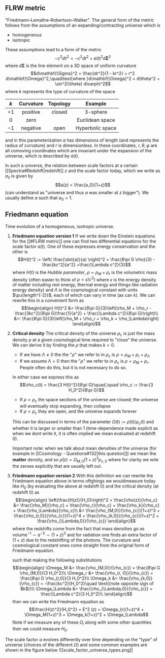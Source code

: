 ## FLRW metric
"Friedmann–Lemaître–Robertson–Walker". The general form of the metric follows from the assumptions of an expanding/contracting universe which is
- homogeneous
- isotropic

These assumptions lead to a form of the metric $$- c^2 d\tau^2 = -  c^2 dt^2 + a(t)^2d\mathbf{\Sigma}^2 $$where $d\mathbf{\Sigma}$ is the line element on a 3D space of uniform curvature $$d\mathbf{\Sigma}^2 = \frac{dr^2}{1 - kr^2} + r^2 d\mathbf{\Omega}^2,\quad\text{where }d\mathbf{\Omega}^2 = d\theta^2 + \sin^2{\theta} d\varphi^2$$where $k$ represents the type of curvature of the space 

| $k$  | Curvature | Topology | Example          |
| :------: | :-----------: | :----------: | :------------------: |
| $+1$ | positive  | closed   | 3-sphere         |
| $0$  | zero      |          | Euclidean space  |
| $-1$ | negative  | open     | Hyperbolic space |

and in this parameterization $a$ has dimensions of length (and represents the radius of curvature) and $r$ is dimensionless. In these coordinates, $r,\theta,\varphi$ are all comoving coordinates which are invariant under the expansion of the universe, which is described by $a(t)$. 

In such a universe, the relation between scale factors at a certain [[Spectra#Redshift|redshift]] $z$ and the scale factor today, which we write as $a_0$ is given by $$a(z) = \frac{a_0}{1+z}$$(can understand as "universe and thus $a$ was smaller at $z$ bigger"). We usually define $a$ such that $a_0=1$.


## Friedmann equation
Time evolution of a homogeneous, isotropic universe.

1. **Friedmann equation version 1**
   If we write down the Einstein equations for the [[#FLRW metric]] one can find two differential equations for the scale factor $a(t)$. One of these expresses energy conservation and the other is $$H(t)^2 := \left( \frac{\dot{a}}{a} \right)^2 = \frac{8\pi G \rho}{3} - \frac{kc^2}{a^2} +\frac{\Lambda c^2}{3}$$where $H(t)$ is the *Hubble parameter*, $\rho = \rho_M + \rho_r$ is the volumetric mass density (often easier to think of $\rho = \epsilon/c^2)$ where $\epsilon$ is the energy density of matter including rest energy, thermal energy and things like radiation energy density) and $\Lambda$ is the cosmological constant with units $\pu{length^{-2}}$, each of which can vary in time (as can $k$). We can rewrite this in a convenient form as $$\begin{align}
   H(t)^2 &= \frac{8\pi G}{3}\left(\rho_M + \rho_r - \frac{3kc^2}{8\pi G}\frac{1}{a^2} + \frac{\Lambda c^2}{8\pi G}\right)\\
   &=: \frac{8\pi G}{3}\left(\rho_M + \rho_r + \rho_k + \rho_\Lambda\right)
   \end{align}$$   
2. **Critical density**
   The critical density of the universe $\rho_c$ is just the mass density $\rho$ at a given cosmological time required to "close" the universe. We can derive it by finding the $\rho$ that makes $k=0$. 
   - If we have $\Lambda \neq 0$ the the "$\rho$" we refer to in $\rho_c$ is $\rho = \rho_M +\rho_r + \rho_\Lambda$  
   - If we assume $\Lambda = 0$ then the "$\rho$" we refer to in $\rho_c$ is $\rho = \rho_M +\rho_r$. People often do this, but it is not necessary to do so.  
  
   In either case we express this as $$\rho_c(t) = \frac{3 H(t)^2}{8\pi G}\quad,\quad \rho_c := \frac{3 H_0^2}{8\pi G}$$   
   - If $\rho > \rho_c$ the space sections of the universe are closed; the universe will eventually stop expanding, then collapse
   - If $\rho < \rho_c$ they are open, and the universe expands forever

   This can be discussed in terms of the parameter $\Omega(t):= \rho(t)/\rho_c(t)$ and whether it is larger or smaller than 1 (time-dependence made explicit as when we dont write it, it is often implied we mean evaluated at redshift 0). 
   
   Important note: when we talk about mean densities of the universe (for example in [[Cosmology - Questions#132|this question]]) we mean the **matter** density, and so $\bar{\rho}(z) = \Omega_{M ,0}(1+z)^3\rho_{c,0}$ where for clarity we wite the zeroes explicitly that are usually left out.
   
3. **Friedmann equation version 2**
   With this definition we can rewrite the Friedmann equation above in terms oftghings we wouldmeasure today like $H_0$ (by evaluating the above at redshift 0) and the critical density (at redshift 0) as $$\begin{align}
   \left(\frac{H(z)}{H_0}\right)^2 = \frac{\rho(z)}{\rho_c} &= \frac{\rho_M}{\rho_c} + \frac{\rho_r}{\rho_c} + \frac{\rho_k}{\rho_c} + \frac{\rho_\Lambda}{\rho_c}\\
   &= \frac{\rho_{M,0}}{\rho_{c}}(1+z)^3 + \frac{\rho_{r,0}}{\rho_{c}}(1+z)^4 + \frac{\rho_{k,0}}{\rho_{c}}(1+z)^2 + \frac{\rho_{\Lambda,0}}{\rho_{c}}
   \end{align}$$where the redshifts come from the fact that mass densities go as $\text{volume}^{-1} \sim a^{-3} \sim (1+z)^3$ and for radiation one finds an extra factor of $(1+z)$ due to the redshifting of the photons. The curvature and cosmological constant ones come straight from the original form of Friedmann equation.
   
   such that making the following substitutions$$\begin{align}
   \Omega_M &= \frac{\rho_{M,0}}{\rho_{c}} = \frac{8\pi G \rho_{M,0}}{3 H_0^2}\\
   \Omega_r &= \frac{\rho_{r, 0}}{\rho_{c}} = \frac{8\pi G \rho_{r,0}}{3 H_0^2}\\
   \Omega_k &= \frac{\rho_{k,0}}{\rho_{c}} =  -\frac{kc^2}{H_0^2}\quad \text{(note opposite sign of $k$)}\\
   \Omega_\Lambda &= \frac{\rho_{\Lambda,0}}{\rho_{c}} = \frac{\Lambda c^2}{3 H_0^2}\\
   \end{align}$$then we can write the Friedmann equation as $$\frac{H(z)^2}{H_0^2} = E^2 (z) = \Omega_{r}(1+z)^4 + \Omega_M(1+z)^3 + \Omega_k(1+z)^2 + \Omega_\Lambda$$Note if we measure any of these $\Omega_i$ along with some other quantities then we could measure $H_0$.

The scale factor $a$ evolves differently over time depending on the "type" of universe (choices of the different $\Omega$) and some common examples are shown in the figure below
![[scale_factor_universe_types.png]]